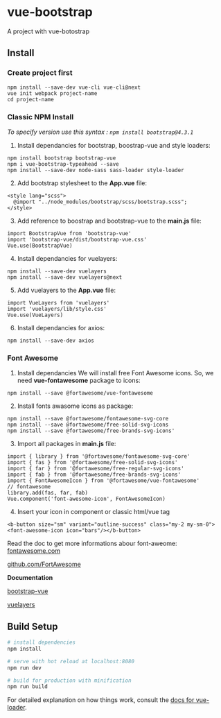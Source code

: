 # vue-bootstrap

A project with vue-botostrap

## Install

### Create project first

```
npm install --save-dev vue-cli vue-cli@next
vue init webpack project-name
cd project-name
```

### Classic NPM Install
_To specify version use this syntax : `npm install bootstrap@4.3.1`_

1. Install dependancies for bootstrap, boostrap-vue and style loaders:
```
npm install bootstrap bootstrap-vue
npm i vue-bootstrap-typeahead --save
npm install --save-dev node-sass sass-loader style-loader
```

2. Add bootstrap stylesheet to the **App.vue** file:
```
<style lang="scss">
  @import "../node_modules/bootstrap/scss/bootstrap.scss";
</style>
```

3. Add reference to boostrap and bootstrap-vue to the **main.js** file:
```
import BootstrapVue from 'bootstrap-vue'
import 'bootstrap-vue/dist/bootstrap-vue.css'
Vue.use(BootstrapVue)
```
4. Install dependancies for vuelayers:
```
npm install --save-dev vuelayers 
npm install --save-dev vuelayers@next
```
5. Add vuelayers to the **App.vue** file:
```import Vue from 'vue'
import VueLayers from 'vuelayers'
import 'vuelayers/lib/style.css'
Vue.use(VueLayers)
```
6. Install dependancies for axios:
```
npm install --save-dev axios
```

### Font Awesome
1. Install dependancies
We will install free Font Awesome icons.
So, we need **vue-fontawesome** package to icons:
```
npm install --save @fortawesome/vue-fontawesome
```

2. Install fonts awasome icons as package:
```
npm install --save @fortawesome/fontawesome-svg-core
npm install --save @fortawesome/free-solid-svg-icons
npm install --save @fortawesome/free-brands-svg-icons'
```

3. Import all packages in **main.js** file:
```
import { library } from '@fortawesome/fontawesome-svg-core'
import { fas } from '@fortawesome/free-solid-svg-icons'
import { far } from '@fortawesome/free-regular-svg-icons'
import { fab } from '@fortawesome/free-brands-svg-icons'
import { FontAwesomeIcon } from '@fortawesome/vue-fontawesome'
// fontawesome
library.add(fas, far, fab)
Vue.component('font-awesome-icon', FontAwesomeIcon)
```
4. Insert your icon in component or classic html/vue tag
```
<b-button size="sm" variant="outline-success" class="my-2 my-sm-0"><font-awesome-icon icon="bars"/></b-button>
```
Read the doc to get more informations abour font-aweome: 
[fontawesome.com](https://fontawesome.com/how-to-use/with-the-api/setup/library)

[github.com/FortAwesome](https://github.com/FortAwesome/vue-fontawesome)


**Documentation**

[bootstrap-vue](https://bootstrap-vue.js.org/docs)

[vuelayers](https://vuelayers.github.io/#/docs/quickstart)


## Build Setup

``` bash
# install dependencies
npm install

# serve with hot reload at localhost:8080
npm run dev

# build for production with minification
npm run build
```

For detailed explanation on how things work, consult the [docs for vue-loader](http://vuejs.github.io/vue-loader).
